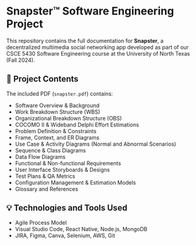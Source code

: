 # Snapster™ Software Engineering Project

This repository contains the full documentation for **Snapster**, a decentralized multimedia social networking app developed as part of our CSCE 5430 Software Engineering course at the University of North Texas (Fall 2024).

## 📄 Project Contents

The included PDF (`snapster.pdf`) contains:

- Software Overview & Background
- Work Breakdown Structure (WBS)
- Organizational Breakdown Structure (OBS)
- COCOMO II & Wideband Delphi Effort Estimations
- Problem Definition & Constraints
- Frame, Context, and ER Diagrams
- Use Case & Activity Diagrams (Normal and Abnormal Scenarios)
- Sequence & Class Diagrams
- Data Flow Diagrams
- Functional & Non-functional Requirements
- User Interface Storyboards & Designs
- Test Plans & QA Metrics
- Configuration Management & Estimation Models
- Glossary and References


## 💡 Technologies and Tools Used

- Agile Process Model
- Visual Studio Code, React Native, Node.js, MongoDB
- JIRA, Figma, Canva, Selenium, AWS, Git

